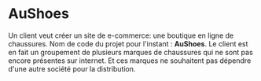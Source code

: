 # AuShoes

Un client veut créer un site de e-commerce: une boutique en ligne de chaussures.
Nom de code du projet pour l'instant : **AuShoes**.
Le client est en fait un groupement de plusieurs marques de chaussures qui ne sont pas encore présentes sur internet. Et ces marques ne souhaitent pas dépendre d'une autre société pour la distribution.
